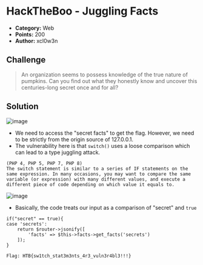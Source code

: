 # HackTheBoo - Juggling Facts  
* **Category:** Web 
* **Points:** 200
* **Author:** xcl0w3n  
## Challenge  
> An organization seems to possess knowledge of the true nature of pumpkins. Can you find out what they honestly know and uncover this centuries-long secret once and for all?  
## Solution 

![image](https://user-images.githubusercontent.com/78451563/198313644-1a82c2ea-505f-43dc-955d-710d919fa55a.png)  

* We need to access the "secret facts" to get the flag. However, we need to be strictly from the origin source of 127.0.0.1.
* The vulnerability here is that `switch()` uses a loose comparison which can lead to a type juggling attack.  
```
(PHP 4, PHP 5, PHP 7, PHP 8)
The switch statement is similar to a series of IF statements on the same expression. In many occasions, you may want to compare the same variable (or expression) with many different values, and execute a different piece of code depending on which value it equals to.
```
![image](https://user-images.githubusercontent.com/78451563/198375489-f63b6668-e774-4345-8b35-d9c8f1bcff62.png)

* Basically, the code treats our input as a comparison of "secret" and `true`
```
if("secret" == true){
case 'secrets':
    return $router->jsonify([
        'facts' => $this->facts->get_facts('secrets')
    ]);
}
```
```
Flag: HTB{sw1tch_stat3m3nts_4r3_vuln3r4bl3!!!}
```
